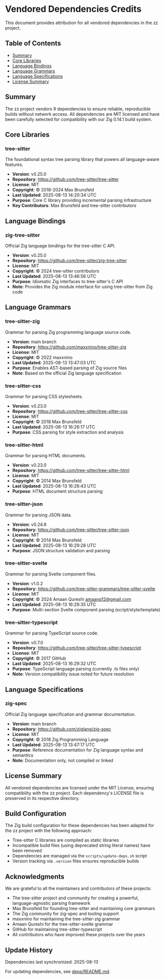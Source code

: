 # Vendored Dependencies Credits

This document provides attribution for all vendored dependencies in the zz project.

## Table of Contents

- [Summary](#summary)
- [Core Libraries](#core-libraries)
- [Language Bindings](#language-bindings)
- [Language Grammars](#language-grammars)
- [Language Specifications](#language-specifications)
- [License Summary](#license-summary)

## Summary

The zz project vendors 9 dependencies to ensure reliable, reproducible builds without network access. All dependencies are MIT licensed and have been carefully selected for compatibility with our Zig 0.14.1 build system.

## Core Libraries

### tree-sitter

The foundational syntax tree parsing library that powers all language-aware features.

- **Version**: v0.25.0
- **Repository**: https://github.com/tree-sitter/tree-sitter
- **License**: MIT
- **Copyright**: © 2018-2024 Max Brunsfeld
- **Last Updated**: 2025-08-13 14:20:34 UTC
- **Purpose**: Core C library providing incremental parsing infrastructure
- **Key Contributors**: Max Brunsfeld and tree-sitter contributors

## Language Bindings

### zig-tree-sitter

Official Zig language bindings for the tree-sitter C API.

- **Version**: v0.25.0
- **Repository**: https://github.com/tree-sitter/zig-tree-sitter
- **License**: MIT
- **Copyright**: © 2024 tree-sitter contributors
- **Last Updated**: 2025-08-13 13:46:56 UTC
- **Purpose**: Idiomatic Zig interfaces to tree-sitter's C API
- **Note**: Provides the Zig module interface for using tree-sitter from Zig code

## Language Grammars

### tree-sitter-zig

Grammar for parsing Zig programming language source code.

- **Version**: main branch
- **Repository**: https://github.com/maxxnino/tree-sitter-zig
- **License**: MIT
- **Copyright**: © 2022 maxxnino
- **Last Updated**: 2025-08-13 13:47:03 UTC
- **Purpose**: Enables AST-based parsing of Zig source files
- **Note**: Based on the official Zig language specification

### tree-sitter-css

Grammar for parsing CSS stylesheets.

- **Version**: v0.23.0
- **Repository**: https://github.com/tree-sitter/tree-sitter-css
- **License**: MIT
- **Copyright**: © 2018 Max Brunsfeld
- **Last Updated**: 2025-08-13 16:26:17 UTC
- **Purpose**: CSS parsing for style extraction and analysis

### tree-sitter-html

Grammar for parsing HTML documents.

- **Version**: v0.23.0
- **Repository**: https://github.com/tree-sitter/tree-sitter-html
- **License**: MIT
- **Copyright**: © 2014 Max Brunsfeld
- **Last Updated**: 2025-08-13 16:26:43 UTC
- **Purpose**: HTML document structure parsing

### tree-sitter-json

Grammar for parsing JSON data.

- **Version**: v0.24.8
- **Repository**: https://github.com/tree-sitter/tree-sitter-json
- **License**: MIT
- **Copyright**: © 2014 Max Brunsfeld
- **Last Updated**: 2025-08-13 16:29:28 UTC
- **Purpose**: JSON structure validation and parsing

### tree-sitter-svelte

Grammar for parsing Svelte component files.

- **Version**: v1.0.2
- **Repository**: https://github.com/tree-sitter-grammars/tree-sitter-svelte
- **License**: MIT
- **Copyright**: © 2024 Amaan Qureshi <amaanq12@gmail.com>
- **Last Updated**: 2025-08-13 16:29:35 UTC
- **Purpose**: Multi-section Svelte component parsing (script/style/template)

### tree-sitter-typescript

Grammar for parsing TypeScript source code.

- **Version**: v0.7.0
- **Repository**: https://github.com/tree-sitter/tree-sitter-typescript
- **License**: MIT
- **Copyright**: © 2017 GitHub
- **Last Updated**: 2025-08-13 16:29:32 UTC
- **Purpose**: TypeScript language parsing (currently .ts files only)
- **Note**: Version compatibility issue noted for future resolution

## Language Specifications

### zig-spec

Official Zig language specification and grammar documentation.

- **Version**: main branch
- **Repository**: https://github.com/ziglang/zig-spec
- **License**: MIT
- **Copyright**: © 2018 Zig Programming Language
- **Last Updated**: 2025-08-13 13:47:17 UTC
- **Purpose**: Reference documentation for Zig language syntax and semantics
- **Note**: Documentation only, not compiled or linked

## License Summary

All vendored dependencies are licensed under the MIT License, ensuring compatibility with the zz project. Each dependency's LICENSE file is preserved in its respective directory.

## Build Configuration

The Zig build configuration for these dependencies has been adapted for the zz project with the following approach:

- Tree-sitter C libraries are compiled as static libraries
- Incompatible build files (using deprecated string literal names) have been removed
- Dependencies are managed via the `scripts/update-deps.sh` script
- Version tracking via `.version` files ensures reproducible builds

## Acknowledgments

We are grateful to all the maintainers and contributors of these projects:

- The tree-sitter project and community for creating a powerful, language-agnostic parsing framework
- Max Brunsfeld for founding tree-sitter and maintaining core grammars
- The Zig community for zig-spec and tooling support
- maxxnino for maintaining the tree-sitter-zig grammar
- Amaan Qureshi for the tree-sitter-svelte grammar
- GitHub for maintaining tree-sitter-typescript
- All contributors who have improved these projects over the years

## Update History

Dependencies last synchronized: 2025-08-13

For updating dependencies, see [deps/README.md](README.md#updating-dependencies).